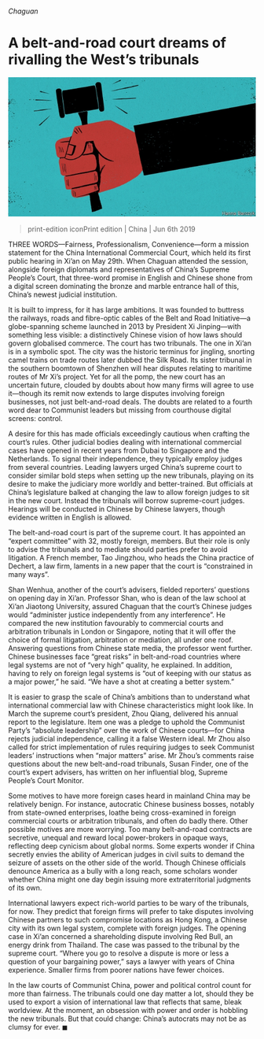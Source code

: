 ###### Chaguan

# A belt-and-road court dreams of rivalling the West’s tribunals 

![image](images/20190608_CND000_0.jpg) 

> print-edition iconPrint edition | China | Jun 6th 2019 

THREE WORDS—Fairness, Professionalism, Convenience—form a mission statement for the China International Commercial Court, which held its first public hearing in Xi’an on May 29th. When Chaguan attended the session, alongside foreign diplomats and representatives of China’s Supreme People’s Court, that three-word promise in English and Chinese shone from a digital screen dominating the bronze and marble entrance hall of this, China’s newest judicial institution. 

It is built to impress, for it has large ambitions. It was founded to buttress the railways, roads and fibre-optic cables of the Belt and Road Initiative—a globe-spanning scheme launched in 2013 by President Xi Jinping—with something less visible: a distinctively Chinese vision of how laws should govern globalised commerce. The court has two tribunals. The one in Xi’an is in a symbolic spot. The city was the historic terminus for jingling, snorting camel trains on trade routes later dubbed the Silk Road. Its sister tribunal in the southern boomtown of Shenzhen will hear disputes relating to maritime routes of Mr Xi’s project. Yet for all the pomp, the new court has an uncertain future, clouded by doubts about how many firms will agree to use it—though its remit now extends to large disputes involving foreign businesses, not just belt-and-road deals. The doubts are related to a fourth word dear to Communist leaders but missing from courthouse digital screens: control. 

A desire for this has made officials exceedingly cautious when crafting the court’s rules. Other judicial bodies dealing with international commercial cases have opened in recent years from Dubai to Singapore and the Netherlands. To signal their independence, they typically employ judges from several countries. Leading lawyers urged China’s supreme court to consider similar bold steps when setting up the new tribunals, playing on its desire to make the judiciary more worldly and better-trained. But officials at China’s legislature balked at changing the law to allow foreign judges to sit in the new court. Instead the tribunals will borrow supreme-court judges. Hearings will be conducted in Chinese by Chinese lawyers, though evidence written in English is allowed. 

The belt-and-road court is part of the supreme court. It has appointed an “expert committee” with 32, mostly foreign, members. But their role is only to advise the tribunals and to mediate should parties prefer to avoid litigation. A French member, Tao Jingzhou, who heads the China practice of Dechert, a law firm, laments in a new paper that the court is “constrained in many ways”. 

Shan Wenhua, another of the court’s advisers, fielded reporters’ questions on opening day in Xi’an. Professor Shan, who is dean of the law school at Xi’an Jiaotong University, assured Chaguan that the court’s Chinese judges would “administer justice independently from any interference”. He compared the new institution favourably to commercial courts and arbitration tribunals in London or Singapore, noting that it will offer the choice of formal litigation, arbitration or mediation, all under one roof. Answering questions from Chinese state media, the professor went further. Chinese businesses face “great risks” in belt-and-road countries where legal systems are not of “very high” quality, he explained. In addition, having to rely on foreign legal systems is “out of keeping with our status as a major power,” he said. “We have a shot at creating a better system.” 

It is easier to grasp the scale of China’s ambitions than to understand what international commercial law with Chinese characteristics might look like. In March the supreme court’s president, Zhou Qiang, delivered his annual report to the legislature. Item one was a pledge to uphold the Communist Party’s “absolute leadership” over the work of Chinese courts—for China rejects judicial independence, calling it a false Western ideal. Mr Zhou also called for strict implementation of rules requiring judges to seek Communist leaders’ instructions when “major matters” arise. Mr Zhou’s comments raise questions about the new belt-and-road tribunals, Susan Finder, one of the court’s expert advisers, has written on her influential blog, Supreme People’s Court Monitor. 

Some motives to have more foreign cases heard in mainland China may be relatively benign. For instance, autocratic Chinese business bosses, notably from state-owned enterprises, loathe being cross-examined in foreign commercial courts or arbitration tribunals, and often do badly there. Other possible motives are more worrying. Too many belt-and-road contracts are secretive, unequal and reward local power-brokers in opaque ways, reflecting deep cynicism about global norms. Some experts wonder if China secretly envies the ability of American judges in civil suits to demand the seizure of assets on the other side of the world. Though Chinese officials denounce America as a bully with a long reach, some scholars wonder whether China might one day begin issuing more extraterritorial judgments of its own. 

International lawyers expect rich-world parties to be wary of the tribunals, for now. They predict that foreign firms will prefer to take disputes involving Chinese partners to such compromise locations as Hong Kong, a Chinese city with its own legal system, complete with foreign judges. The opening case in Xi’an concerned a shareholding dispute involving Red Bull, an energy drink from Thailand. The case was passed to the tribunal by the supreme court. “Where you go to resolve a dispute is more or less a question of your bargaining power,” says a lawyer with years of China experience. Smaller firms from poorer nations have fewer choices. 

In the law courts of Communist China, power and political control count for more than fairness. The tribunals could one day matter a lot, should they be used to export a vision of international law that reflects that same, bleak worldview. At the moment, an obsession with power and order is hobbling the new tribunals. But that could change: China’s autocrats may not be as clumsy for ever. ◼ 

